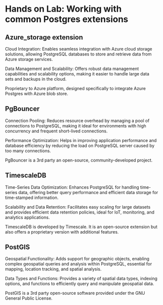 
# Hands on Lab: Working with common Postgres extensions

## Azure_storage extension 

Cloud Integration: Enables seamless integration with Azure cloud storage solutions, allowing PostgreSQL databases to store and retrieve data from Azure storage services. 

Data Management and Scalability: Offers robust data management capabilities and scalability options, making it easier to handle large data sets and backups in the cloud. 

Proprietary to Azure platform, designed specifically to integrate Azure Postgres with Azure blob store. 

## PgBouncer 

Connection Pooling: Reduces resource overhead by managing a pool of connections to PostgreSQL, making it ideal for environments with high concurrency and frequent short-lived connections. 

Performance Optimization: Helps in improving application performance and database efficiency by reducing the load on PostgreSQL server caused by too many connections. 

PgBouncer is a 3rd party an open-source, community-developed project. 

## TimescaleDB 

Time-Series Data Optimization: Enhances PostgreSQL for handling time-series data, offering better query performance and efficient data storage for time-stamped information. 

Scalability and Data Retention: Facilitates easy scaling for large datasets and provides efficient data retention policies, ideal for IoT, monitoring, and analytics applications. 

TimescaleDB is developed by Timescale. It is an open-source extension but also offers a proprietary version with additional features. 

## PostGIS 

Geospatial Functionality: Adds support for geographic objects, enabling complex geospatial queries and analysis within PostgreSQL, essential for mapping, location tracking, and spatial analysis. 

Data Types and Functions: Provides a variety of spatial data types, indexing options, and functions to efficiently query and manipulate geospatial data. 

PostGIS is a 3rd party open-source software provided under the GNU General Public License. 